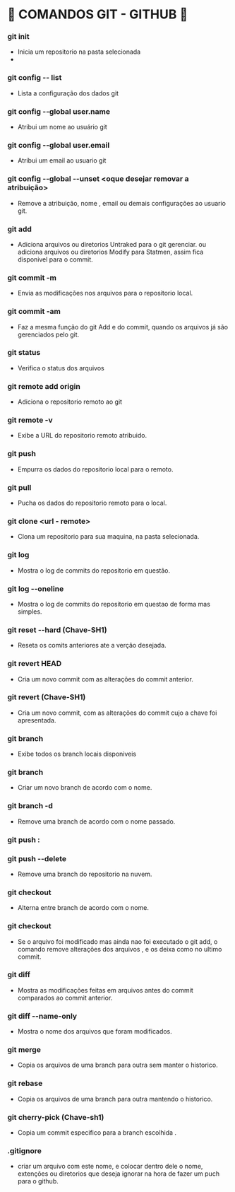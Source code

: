 # :eagle: COMANDOS GIT - GITHUB :eagle:

### git init
- Inicia um repositorio na pasta selecionada
- 
### git config -- list 
- Lista a configuração dos dados git

### git config --global user.name <nome>
- Atribui um nome ao usuário git

### git config --global user.email <email>
- Atribui um email ao usuario git

### git config --global --unset <oque desejar removar a atribuição>
- Remove a atribuição, nome , email ou demais configurações ao usuario git.

### git add

- Adiciona arquivos ou diretorios Untraked para o git gerenciar. 
  ou adiciona arquivos ou diretorios Modify para Statmen, assim fica disponivel para o commit.

### git commit -m <Comentario para registro>

- Envia as modificações nos arquivos para o repositorio local.

### git commit -am <Comentario para registro>

- Faz a mesma função do git Add e do commit, quando os arquivos já são gerenciados pelo git.

### git status

- Verifica o status dos arquivos

### git remote add origin <remote url>

- Adiciona o repositorio remoto ao git

### git remote -v

- Exibe a URL do repositorio remoto atribuido.

### git push <remote> <branch>

- Empurra os dados do repositorio local para o remoto.

### git pull <remote> <branch>

- Pucha os dados do repositorio remoto para o local.

### git clone <url - remote>

- Clona um repositorio para sua maquina, na pasta selecionada.

### git log

- Mostra o log de commits do repositorio em questão.

### git log --oneline

- Mostra o log de commits do repositorio em questao de forma mas simples. 

### git reset --hard (Chave-SH1)

- Reseta os comits anteriores ate a verção desejada.

### git revert HEAD

- Cria um novo commit com as alterações do commit anterior.

### git revert (Chave-SH1)

- Cria um novo commit, com as alterações do commit cujo a chave foi apresentada.

### git branch
- Exibe todos os branch locais disponiveis

### git branch <nome do branch>

- Criar um novo branch de acordo com o nome.

### git branch -d <nome do branch>

- Remove uma branch de acordo com o nome passado. 

### git push <remote> :<nome do branch>
### git push <remote>  --delete <nome do branch>
- Remove uma branch do repositorio na nuvem.

### git checkout <nome do branch>

- Alterna entre branch de acordo com o nome.

### git checkout 

- Se o arquivo foi modificado mas ainda nao foi executado o git add, o \
  comando remove alterações dos arquivos , e os deixa como no ultimo commit.

### git diff

- Mostra as modificações feitas em arquivos antes do commit comparados ao commit anterior.

### git diff --name-only

- Mostra o nome dos arquivos que foram modificados.

### git merge <branch> 

- Copia os arquivos de uma branch para outra sem manter o historico.

### git rebase <branch>

- Copia os arquivos de uma branch para outra mantendo o historico.

### git cherry-pick (Chave-sh1)

- Copia um commit especifico para a branch escolhida .

### .gitignore

- criar um arquivo com este nome, e colocar dentro dele o nome, extenções ou diretorios que deseja ignorar na hora de fazer um puch para o github.

